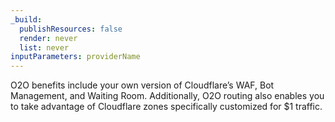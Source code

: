 ```yaml
---
_build:
  publishResources: false
  render: never
  list: never
inputParameters: providerName
---
```


O2O benefits include your own version of Cloudflare’s WAF, Bot Management, and Waiting Room. Additionally, O2O routing also enables you to take advantage of Cloudflare zones specifically customized for $1 traffic.
